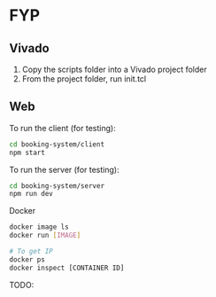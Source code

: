 # FYP

## Vivado

1. Copy the scripts folder into a Vivado project folder
2. From the project folder, run init.tcl

## Web

To run the client (for testing):
```sh
cd booking-system/client
npm start
```

To run the server (for testing):
```sh
cd booking-system/server
npm run dev
```

Docker
```sh
docker image ls
docker run [IMAGE]

# To get IP
docker ps
docker inspect [CONTAINER ID]
```

TODO:

